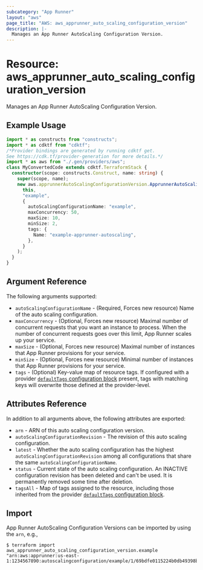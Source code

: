 ```yaml
---
subcategory: "App Runner"
layout: "aws"
page_title: "AWS: aws_apprunner_auto_scaling_configuration_version"
description: |-
  Manages an App Runner AutoScaling Configuration Version.
---
```


# Resource: aws_apprunner_auto_scaling_configuration_version

Manages an App Runner AutoScaling Configuration Version.

## Example Usage

```typescript
import * as constructs from "constructs";
import * as cdktf from "cdktf";
/*Provider bindings are generated by running cdktf get.
See https://cdk.tf/provider-generation for more details.*/
import * as aws from "./.gen/providers/aws";
class MyConvertedCode extends cdktf.TerraformStack {
  constructor(scope: constructs.Construct, name: string) {
    super(scope, name);
    new aws.apprunnerAutoScalingConfigurationVersion.ApprunnerAutoScalingConfigurationVersion(
      this,
      "example",
      {
        autoScalingConfigurationName: "example",
        maxConcurrency: 50,
        maxSize: 10,
        minSize: 2,
        tags: {
          Name: "example-apprunner-autoscaling",
        },
      }
    );
  }
}

```

## Argument Reference

The following arguments supported:

* `autoScalingConfigurationName` - (Required, Forces new resource) Name of the auto scaling configuration.
* `maxConcurrency` - (Optional, Forces new resource) Maximal number of concurrent requests that you want an instance to process. When the number of concurrent requests goes over this limit, App Runner scales up your service.
* `maxSize` - (Optional, Forces new resource) Maximal number of instances that App Runner provisions for your service.
* `minSize` - (Optional, Forces new resource) Minimal number of instances that App Runner provisions for your service.
* `tags` - (Optional) Key-value map of resource tags. If configured with a provider [`defaultTags` configuration block](https://registry.terraform.io/providers/hashicorp/aws/latest/docs#default_tags-configuration-block) present, tags with matching keys will overwrite those defined at the provider-level.

## Attributes Reference

In addition to all arguments above, the following attributes are exported:

* `arn` - ARN of this auto scaling configuration version.
* `autoScalingConfigurationRevision` - The revision of this auto scaling configuration.
* `latest` - Whether the auto scaling configuration has the highest `autoScalingConfigurationRevision` among all configurations that share the same `autoScalingConfigurationName`.
* `status` - Current state of the auto scaling configuration. An INACTIVE configuration revision has been deleted and can't be used. It is permanently removed some time after deletion.
* `tagsAll` - Map of tags assigned to the resource, including those inherited from the provider [`defaultTags` configuration block](https://registry.terraform.io/providers/hashicorp/aws/latest/docs#default_tags-configuration-block).

## Import

App Runner AutoScaling Configuration Versions can be imported by using the `arn`, e.g.,

```
$ terraform import aws_apprunner_auto_scaling_configuration_version.example "arn:aws:apprunner:us-east-1:1234567890:autoscalingconfiguration/example/1/69bdfe0115224b0db49398b7beb68e0f
```

<!-- cache-key: cdktf-0.17.0-pre.15 input-35ff6f694991ef8fc40f5dcdfa6c2590bf4d028340a8b8f83a77a6eab20b6e8f -->